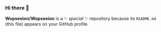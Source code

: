 ### Hi there 👋
**Wopseeion/Wopseeion** is a ✨ _special_ ✨ repository because its `README.md` (this file) appears on your GitHub profile.
